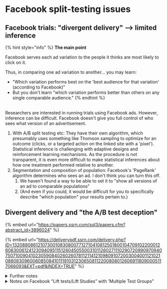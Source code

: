 # Facebook split-testing issues

## Facebook trials: "divergent delivery" --> limited inference

{% hint style="info" %}
**The main point**

Facebook serves each ad variation to the people it thinks are most likely to click on it.

Thus, in comparing one ad variation to another... you may learn:

* "Which variation performs best on the 'best audience for that variation' (according to Facebook)"
* But you don't learn "which variation performs better than others on any single comparable audience."
{% endhint %}

\
Researchers are interested in running trials using Facebook ads. However, inference can be difficult. Facebook doesn't give you full control of who sees what version of an advertisement.

1. With A/B split testing etc: They have their own algorithm, which presumably uses something like Thomson sampling to optimize for an outcome (clicks, or a targeted action on the linked site with a 'pixel'). Statistical inference is challenging with adaptive designs and reinforcement learning mechanisms. As the procedure is not transparent, it is even more difficult to make statistical inferences about how one treatment performed relative to another.
2. Segmentation and composition of population: Facebook's 'PageRank' algorithm determines who sees an ad. I don't think you can turn this off.
   1. We haven't found a way to be able to set it to "show all versions of an ad to comparable populations"
   2. (And even if you could, it would be difficult for you to specifically describe "which population" your results pertain to.)



## Divergent delivery and "the A/B test deception"



{% embed url="https://papers.ssrn.com/sol3/papers.cfm?abstract_id=3896024" %}

{% embed url="https://deliverypdf.ssrn.com/delivery.php?ID=132088086121073001083080077127104108125018001047091022000126083006124123094095115126045055003101126027111029072099097094075071009041023059084026026078112114121098091072003004001121021088083096006085084101119103123065081122008080126069118090005117066093&EXT=pdf&INDEX=TRUE" %}

<details>

<summary>Further notes</summary>

Orazi, D. C., & Johnston, A. C. (2020). Running field experiments using Facebook split test. Journal of Business Research, 118, 189-198.

"Haven’t heard of an update since. They do something to mitigate the effects of targeting different audiences with the different treatments, but it’s still not quite random assignment"

"Bottom line: good news, bad news. I'm confirming that you're right: The "latest best possible settings" are still not giving you results that reflect the random experiment that a researcher in consumer psychology or advertising would be expecting. But the problems are worse than they may have seemed to you initially."

</details>



<details>

<summary>Notes on Facebook “Lift tests/Lift Studies” with ’Multiple Test Groups”</summary>

Do Facebook “Lift tests/Lift Studies” with ’Multiple Test Groups” give us the freedom we want to …

* Randomize/balance different ad content ‘treatments’ to comparable groups?
* Make inferences about ‘which treatment (ad) performs better, holding the audience constant’?

See "[‘Meta for developers’ on Lift Tests](https://developers.facebook.com/docs/marketing-api/guides/lift-studies):"

**No.**\
\*\*\*\*Josh: "what it says is something importantly different: you can compare the number of people who do the action you are interested in ... according to whether or not they see a given ad. So, you _do_ have random assignment when comparing the effect of an ad to the effect of no ad. ... if we compare the lift for two different treatments (What these multi-cell lift tests are doing), we are doing almost exactly the same thing as we were without the lift functionality...

A and B are displayed to different audiences, so this test does not have random assignment."

_Essentially this allows you to get the correct 'lift' of A and B, on their own distinct audiences, by getting the counterfactual audiences for each of these correct. But you cannot compare the lift of A and B on any comparable audience._

To help understand the context... "Facebook often randomizes the whole audience into different cells and THEN targets the ad WITHIN that audience. So there is random assignment at the initial stage, but that's irrelevant, because not everyone in the potential audience sees each ad"\\

</details>
